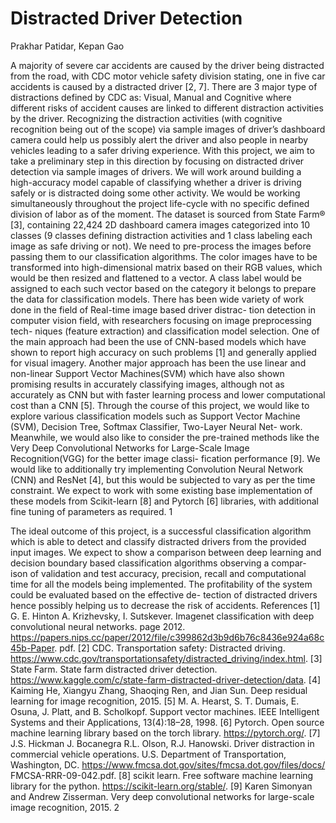 # Distracted Driver Detection 

Prakhar Patidar, Kepan Gao

A majority of severe car accidents are caused by the driver being distracted from the road, with CDC motor vehicle safety division stating, one in five car accidents is caused by a distracted driver [2, 7]. There are 3 major type of distractions defined by CDC as: Visual, Manual and Cognitive where different risks of accident causes are linked to different distraction activities by the driver. Recognizing the distraction activities (with cognitive recognition being out of the scope) via sample images of driver’s dashboard camera could help us possibly alert the driver and also people in nearby vehicles leading to a safer driving experience.
With this project, we aim to take a preliminary step in this direction by focusing on distracted driver detection via sample images of drivers. We will work around building a high-accuracy model capable of classifying whether a driver is driving safely or is distracted doing some other activity. We would be working simultaneously throughout the project life-cycle with no specific defined division of labor as of the moment.
The dataset is sourced from State Farm® [3], containing 22,424 2D dashboard camera images categorized into 10 classes (9 classes defining distraction activities and 1 class labeling each image as safe driving or not). We need to pre-process the images before passing them to our classification algorithms. The color images have to be transformed into high-dimensional matrix based on their RGB values, which would be then resized and flattened to a vector. A class label would be assigned to each such vector based on the category it belongs to prepare the data for classification models.
There has been wide variety of work done in the field of Real-time image based driver distrac- tion detection in computer vision field, with researchers focusing on image preprocessing tech- niques (feature extraction) and classification model selection. One of the main approach had been the use of CNN-based models which have shown to report high accuracy on such problems [1] and generally applied for visual imagery. Another major approach has been the use linear and non-linear Support Vector Machines(SVM) which have also shown promising results in accurately classifying images, although not as accurately as CNN but with faster learning process and lower computational cost than a CNN [5].
Through the course of this project, we would like to explore various classification models such as Support Vector Machine (SVM), Decision Tree, Softmax Classifier, Two-Layer Neural Net- work. Meanwhile, we would also like to consider the pre-trained methods like the Very Deep Convolutional Networks for Large-Scale Image Recognition(VGG) for the better image classi- fication performance [9]. We would like to additionally try implementing Convolution Neural Network (CNN) and ResNet [4], but this would be subjected to vary as per the time constraint. We expect to work with some existing base implementation of these models from Scikit-learn [8] and Pytorch [6] libraries, with additional fine tuning of parameters as required.
1

The ideal outcome of this project, is a successful classification algorithm which is able to detect and classify distracted drivers from the provided input images. We expect to show a comparison between deep learning and decision boundary based classification algorithms observing a compar- ison of validation and test accuracy, precision, recall and computational time for all the models being implemented. The profitability of the system could be evaluated based on the effective de- tection of distracted drivers hence possibly helping us to decrease the risk of accidents.
References
[1] G. E. Hinton A. Krizhevsky, I. Sutskever. Imagenet classification with deep convolutional neural networks. page 2012. https://papers.nips.cc/paper/2012/file/c399862d3b9d6b76c8436e924a68c45b-Paper. pdf.
[2] CDC. Transportation safety: Distracted driving. https://www.cdc.gov/transportationsafety/distracted_driving/index.html.
[3] State Farm. State farm distracted driver detection. https://www.kaggle.com/c/state-farm-distracted-driver-detection/data.
[4] Kaiming He, Xiangyu Zhang, Shaoqing Ren, and Jian Sun. Deep residual learning for image recognition, 2015.
[5] M. A. Hearst, S. T. Dumais, E. Osuna, J. Platt, and B. Scholkopf. Support vector machines. IEEE Intelligent Systems and their Applications, 13(4):18–28, 1998.
[6] Pytorch. Open source machine learning library based on the torch library. https://pytorch.org/.
[7] J.S. Hickman J. Bocanegra R.L. Olson, R.J. Hanowski. Driver distraction in commercial vehicle operations. U.S. Department of Transportation, Washington, DC. https://www.fmcsa.dot.gov/sites/fmcsa.dot.gov/files/docs/ FMCSA-RRR-09-042.pdf.
[8] scikit learn. Free software machine learning library for the python. https://scikit-learn.org/stable/.
[9] Karen Simonyan and Andrew Zisserman. Very deep convolutional networks for large-scale image recognition, 2015.
2

